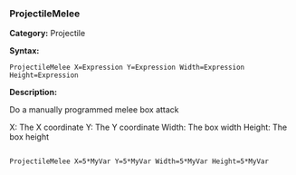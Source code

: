 ### ProjectileMelee

**Category:**
Projectile

**Syntax:**

```scorpionengine
ProjectileMelee X=Expression Y=Expression Width=Expression Height=Expression
```

**Description:**

Do a manually programmed melee box attack

X: The X coordinate
Y: The Y coordinate
Width: The box width
Height: The box height

```scorpionengine

ProjectileMelee X=5*MyVar Y=5*MyVar Width=5*MyVar Height=5*MyVar

```
